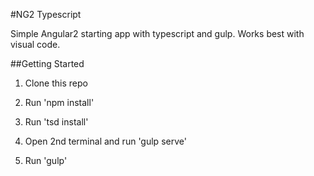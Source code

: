#NG2 Typescript

Simple Angular2 starting app with typescript and gulp.
Works best with visual code.

##Getting Started

1. Clone this repo

2. Run 'npm install'

3. Run 'tsd install'

4. Open 2nd terminal and run 'gulp serve'

5. Run 'gulp'
